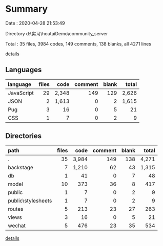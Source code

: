 # Summary

Date : 2020-04-28 21:53:49

Directory d:\实习\houtaiDemo\community_server

Total : 35 files,  3984 codes, 149 comments, 138 blanks, all 4271 lines

[details](details.md)

## Languages
| language | files | code | comment | blank | total |
| :--- | ---: | ---: | ---: | ---: | ---: |
| JavaScript | 29 | 2,348 | 149 | 129 | 2,626 |
| JSON | 2 | 1,613 | 0 | 2 | 1,615 |
| Pug | 3 | 16 | 0 | 5 | 21 |
| CSS | 1 | 7 | 0 | 2 | 9 |

## Directories
| path | files | code | comment | blank | total |
| :--- | ---: | ---: | ---: | ---: | ---: |
| . | 35 | 3,984 | 149 | 138 | 4,271 |
| backstage | 7 | 1,210 | 62 | 43 | 1,315 |
| db | 1 | 41 | 0 | 7 | 48 |
| model | 10 | 373 | 36 | 8 | 417 |
| public | 1 | 7 | 0 | 2 | 9 |
| public\stylesheets | 1 | 7 | 0 | 2 | 9 |
| routes | 5 | 213 | 23 | 27 | 263 |
| views | 3 | 16 | 0 | 5 | 21 |
| wechat | 5 | 476 | 23 | 35 | 534 |

[details](details.md)